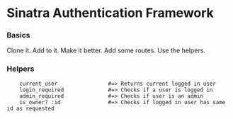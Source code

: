 # Sinatra Authentication Framework

### Basics

Clone it. Add to it. Make it better. Add some routes. Use the helpers.

### Helpers

		current_user				#=> Returns current logged in user
		login_required				#=> Checks if a user is logged in
		admin_required				#=> Checks if user is an admin
		is_owner? :id				#=> Checks if logged in user has same id as requested